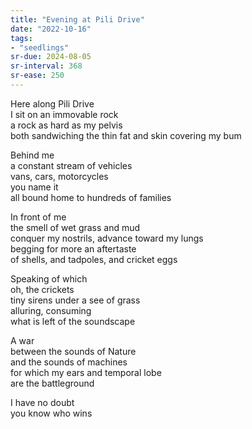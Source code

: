 ```yaml
---
title: "Evening at Pili Drive"
date: "2022-10-16"
tags:
- "seedlings"
sr-due: 2024-08-05
sr-interval: 368
sr-ease: 250
---
```

Here along Pili Drive  
I sit on an immovable rock  
a rock as hard as my pelvis  
both sandwiching the thin fat and skin covering my bum  

Behind me  
a constant stream of vehicles  
vans, cars, motorcycles  
you name it  
all bound home to hundreds of families  

In front of me  
the smell of wet grass and mud  
conquer my nostrils, advance toward my lungs  
begging for more an aftertaste  
of shells, and tadpoles, and cricket eggs  

Speaking of which  
oh, the crickets  
tiny sirens under a see of grass  
alluring, consuming  
what is left of the soundscape  

A war  
between the sounds of Nature  
and the sounds of machines  
for which my ears and temporal lobe  
are the battleground  

I have no doubt  
you know who wins  